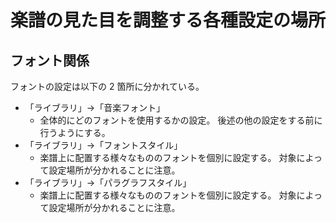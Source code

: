 # 楽譜の見た目を調整する各種設定の場所

## フォント関係

フォントの設定は以下の 2 箇所に分かれている。

- 「ライブラリ」→「音楽フォント」
  - 全体的にどのフォントを使用するかの設定。
    後述の他の設定をする前に行うようにする。
- 「ライブラリ」→「フォントスタイル」
  - 楽譜上に配置する様々なもののフォントを個別に設定する。
    対象によって設定場所が分かれることに注意。
- 「ライブラリ」→「パラグラフスタイル」
  - 楽譜上に配置する様々なもののフォントを個別に設定する。
    対象によって設定場所が分かれることに注意。
